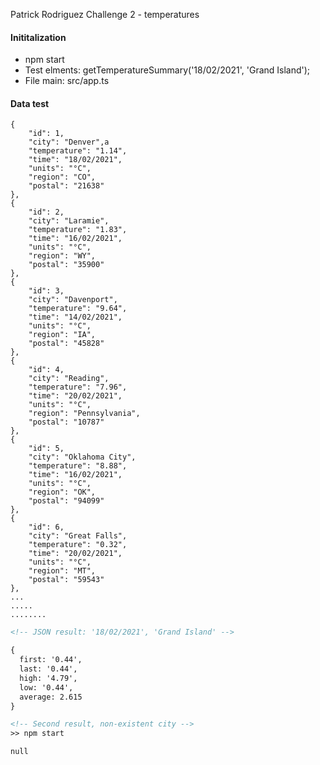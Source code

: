 Patrick Rodriguez Challenge 2 - temperatures

#### Inititalization
- npm start
- Test elments: getTemperatureSummary('18/02/2021', 'Grand Island');
- File main: src/app.ts


#### Data test


	{
		"id": 1,
		"city": "Denver",a
		"temperature": "1.14",
		"time": "18/02/2021",
		"units": "°C",
		"region": "CO",
		"postal": "21638"
	},
	{
		"id": 2,
		"city": "Laramie",
		"temperature": "1.83",
		"time": "16/02/2021",
		"units": "°C",
		"region": "WY",
		"postal": "35900"
	},
	{
		"id": 3,
		"city": "Davenport",
		"temperature": "9.64",
		"time": "14/02/2021",
		"units": "°C",
		"region": "IA",
		"postal": "45828"
	},
	{
		"id": 4,
		"city": "Reading",
		"temperature": "7.96",
		"time": "20/02/2021",
		"units": "°C",
		"region": "Pennsylvania",
		"postal": "10787"
	},
	{
		"id": 5,
		"city": "Oklahoma City",
		"temperature": "8.88",
		"time": "16/02/2021",
		"units": "°C",
		"region": "OK",
		"postal": "94099"
	},
	{
		"id": 6,
		"city": "Great Falls",
		"temperature": "0.32",
		"time": "20/02/2021",
		"units": "°C",
		"region": "MT",
		"postal": "59543"
	},
	...
	.....
	........

```html
<!-- JSON result: '18/02/2021', 'Grand Island' -->

{
  first: '0.44',
  last: '0.44',
  high: '4.79',
  low: '0.44',
  average: 2.615
}

<!-- Second result, non-existent city -->
>> npm start

null
```
